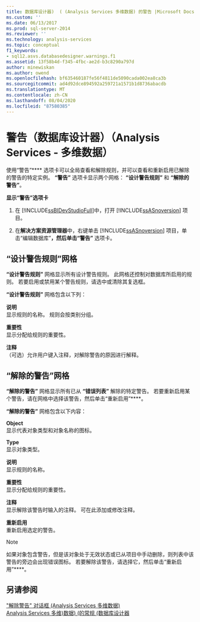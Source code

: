 ```yaml
---
title: 数据库设计器)  ( (Analysis Services 多维数据) 的警告 |Microsoft Docs
ms.custom: ''
ms.date: 06/13/2017
ms.prod: sql-server-2014
ms.reviewer: ''
ms.technology: analysis-services
ms.topic: conceptual
f1_keywords:
- sql12.asvs.databasedesigner.warnings.f1
ms.assetid: 13f58b4d-f345-4fbc-ae2d-b3c8290a797d
author: minewiskan
ms.author: owend
ms.openlocfilehash: bf635460187fe56f4811de5090cada002ea8ca3b
ms.sourcegitcommit: ad4d92dce894592a259721a1571b1d8736abacdb
ms.translationtype: MT
ms.contentlocale: zh-CN
ms.lasthandoff: 08/04/2020
ms.locfileid: "87580385"
---
```

# <a name="warnings-database-designer-analysis-services---multidimensional-data"></a>警告（数据库设计器）（Analysis Services - 多维数据）
  使用“警告”**** 选项卡可以全局查看和解除规则，并可以查看和重新启用已解除的警告的特定实例。 **“警告”** 选项卡显示两个网格： **“设计警告规则”** 和 **“解除的警告”**。  
  
 **显示“警告”选项卡**  
  
1.  在 [!INCLUDE[ssBIDevStudioFull](../includes/ssbidevstudiofull-md.md)]中，打开 [!INCLUDE[ssASnoversion](../includes/ssasnoversion-md.md)] 项目。  
  
2.  在**解决方案资源管理器**中，右键单击 [!INCLUDE[ssASnoversion](../includes/ssasnoversion-md.md)] 项目，单击“编辑数据库”****，然后单击“警告”**** 选项卡。  
  
## <a name="design-warning-rules-grid"></a>“设计警告规则”网格  
 **“设计警告规则”** 网格显示所有设计警告规则。 此网格还控制对数据库所启用的规则。 若要启用或禁用某个警告规则，请选中或清除其复选框。  
  
 **“设计警告规则”** 网格包含以下列：  
  
 **说明**  
 显示规则的名称。 规则会按类别分组。  
  
 **重要性**  
 显示分配给规则的重要性。  
  
 **注释**  
 （可选）允许用户键入注释，对解除警告的原因进行解释。  
  
## <a name="dismissed-warnings-grid"></a>“解除的警告”网格  
 **“解除的警告”** 网格显示所有已从 **“错误列表”** 解除的特定警告。 若要重新启用某个警告，请在网格中选择该警告，然后单击“重新启用”****。  
  
 **“解除的警告”** 网格包含以下内容：  
  
 **Object**  
 显示代表对象类型和对象名称的图标。  
  
 **Type**  
 显示对象类型。  
  
 **说明**  
 显示规则的名称。  
  
 **重要性**  
 显示分配给规则的重要性。  
  
 **注释**  
 显示解除该警告时输入的注释。 可在此添加或修改注释。  
  
 **重新启用**  
 重新启用选定的警告。  
  
> [!NOTE]  
>  如果对象包含警告，但是该对象处于无效状态或已从项目中手动删除，则列表中该警告的旁边会出现错误图标。 若要解除该警告，请选择它，然后单击“重新启用”****。  
  
## <a name="see-also"></a>另请参阅  
 ["解除警告" 对话框 &#40;Analysis Services 多维数据&#41;](dismiss-warning-dialog-box-analysis-services-multidimensional-data.md)   
 [Analysis Services 多维&#41;数据&#41; &#40;的常规 &#40;数据库设计器](general-database-designer-analysis-services-multidimensional-data.md)  
  
  
